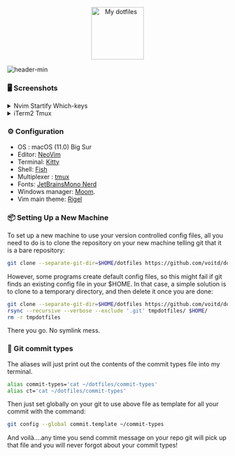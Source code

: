 <p align="center">
  <img src="https://user-images.githubusercontent.com/60138143/91989761-8fd15180-ed39-11ea-8a83-645f92507c2d.png" width="120" title="My dotfiles">
  <br>
</p>

![header-min](https://user-images.githubusercontent.com/60138143/92312584-cffb3300-efca-11ea-9e0c-5a0dffc3955c.png)

### 🖥 Screenshots

<details>
 <summary>Nvim Startify Which-keys</summary>
   <img width="1593" alt="fullscreen" src="https://user-images.githubusercontent.com/60138143/92312171-046cf000-efc7-11ea-9ee0-b594f7eb255d.png">
   <img width="1593" alt="startify" src="https://user-images.githubusercontent.com/60138143/92312169-046cf000-efc7-11ea-8e21-046a6ea90067.png">
   <img width="1593" alt="html" src="https://user-images.githubusercontent.com/60138143/92312166-02a32c80-efc7-11ea-913d-b1551e220649.png">
</details>

<details>
 <summary>iTerm2 Tmux</summary>
  <img width="1593" alt="iterm2 tmux" src="https://user-images.githubusercontent.com/60138143/91641434-12ea6300-ea2d-11ea-8e75-4b3d2afaaf6e.png">
</details>

### ⚙️  Configuration

- OS : macOS (11.0) Big Sur
- Editor: [NeoVim](https://neovim.io)
- Terminal: [Kitty](https://sw.kovidgoyal.net/kitty/)
- Shell: [Fish](https://fishshell.com)
- Multiplexer : [tmux](https://github.com/tmux/tmux)
- Fonts: [JetBrainsMono Nerd](https://github.com/JetBrains/JetBrainsMono)
- Windows manager: [Moom](https://manytricks.com/moom/).
- Vim main theme: [Rigel](https://rigel.netlify.app)

### 📦 Setting Up a New Machine

To set up a new machine to use your version controlled config files, all you need to do is to clone the repository on your new machine telling git that it is a bare repository:

```bash
git clone --separate-git-dir=$HOME/dotfiles https://github.com/voitd/dotfiles.git
```

However, some programs create default config files, so this might fail if git finds an existing config file in your \$HOME. In that case, a simple solution is to clone to a temporary directory,
and then delete it once you are done:

```bash
git clone --separate-git-dir=$HOME/dotfiles https://github.com/voitd/dotfiles.git tmpdotfiles
rsync --recursive --verbose --exclude '.git' tmpdotfiles/ $HOME/
rm -r tmpdotfiles
```

There you go. No symlink mess.

### 📩 Git commit types

The aliases will just print out the contents of the commit types file into my terminal.

```bash
alias commit-types='cat ~/dotfiles/commit-types'
alias ct='cat ~/dotfiles/commit-types'
```

Then just set globally on your git to use above file as template for all your commit with the command:

```bash
git config --global commit.template ~/commit-types
```

And voilà....any time you send commit message on your repo git will pick up that file and you will never forgot about your commit types!
